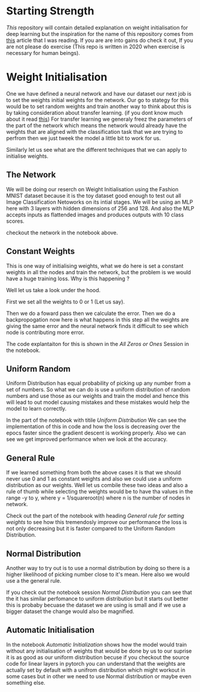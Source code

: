 # Starting Strength
_This_ repository will contain detailed explanation on weight initialisation for deep learning but the inspiration for the name of this repository comes from [this](https://www.athlegan.com/starting-strength) article that I was reading. If you are are into gains do check it out, If you are not please do exercise (This repo is written in 2020 when exercise is necessary for human beings). 

# Weight Initialisation
One we have defined a neural network and have our dataset our next job is to set the weights initial weights for the network. Our go to stategy for this would be to set random weights and train another way to think about this is by taking consideration about transfer learning. (if you dont know much about it read [this](https://github.com/abhijitramesh/Transfer-Learning)) For transfer learning we generaly freez the parameters of the part of the network which means the network would already have the weights that are aligned with the classification task that we are trying to perfrom then we just tweek the model a little bit to work for us. 

Similarly let us see what are the different techniques that we can apply to initialise weights.

## The Network 
We will be doing our reserch on Weight Initialisation using the Fashion MNIST dataset because it is the toy dataset good enough to test out all Image Classification Netoworks on its intial stages. We will be using an MLP here with 3 layers with hidden dimensions of 256 and 128. And also the MLP accepts inputs as flattended images and produces outputs with 10 class scores.

checkout the network in the notebook above.

## Constant Weights
This is one way of initialising weights, what we do here is set a constant weights in all the nodes and train the network, but the problem is we would have a huge training loss. Why is this happening ?

Well let us take a look under the hood.

First we set all the weights to 0 or 1 (Let us say).

Then we do a foward pass then we calculate the error. Then we do a backpropogation now here is what happens in this step all the weights are giving the same error and the neural network finds it difficult to see which node is contributing more error.

The code explantaiton for this is shown in the _All Zeros or Ones_ Session in the notebook.

## Uniform Random
Uniform Distribution has equal probability of picking up any number from a set of numbers. So what we can do is use a uniform distribution of random numbers and use those as our weights and train the model and hence this will lead to out model causing mistakes and these mistakes would help the model to learn correctly.

In the part of the notebook with titile _Uniform Distribution_ We can see the implementation of this in code and how the loss is decreasing over the epocs faster since the gradient descent is working properly.
Also we can see we get improved performance when we look at the accuracy.

## General Rule

If we learned something from both the above cases it is that we should never use 0 and 1 as constant weights and also we could use a uniform distribution as our weights. Well let us combile these two ideas and also a rule of thumb while selecting the weights would be to have tha values in the range -y to y, where y = 1/squareroot(n) where n is the number of nodes in network.

Check out the part of the notebook with heading _General rule for setting weights_ to see how this tremendosly improve our performance the loss is not only decreasing but it is faster compared to the Uniform Random Distribution.

## Normal Distribution

Another way to try out is to use a normal distribution by doing so there is a higher likelihood of picking number close to it's mean. Here also we would use a the general rule. 

If you check out the notebook session _Normal Distribution_ you can see that the it has similar perfomance to uniform distribution but it starts out better this is probaby becuase the dataset we are using is small and if we use a bigger dataset the change would also be magnified.

## Automatic Initialisation

In the notebook _Automatic Initialization_ shows how the model would train without any initialisation of weights that would be done by us to our suprise it is as good as our uniform distribution becuse if you checkout the source code for linear layers in pytorch you can understand that the weights are actually set by default with a unifrom distribution which might workout in some cases but in other we need to use Normal distribution or maybe even something else.